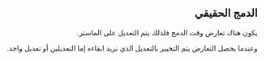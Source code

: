<div dir = "rtl">

## الدمج الحقيقي

يكون هناك تعارض وقت الدمج فلذلك يتم التعديل على الماستر.

وعندما يحصل التعارض يتم التخيير بالتعديل الذي نريد ابقاءه إما التعديلين أو تعديل واحد.
</div>

